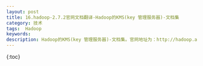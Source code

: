 ```yaml
---
layout: post
title: 16.hadoop-2.7.2官网文档翻译-Hadoop的KMS(key 管理服务器)-文档集
category: 技术
tags:  Hadoop
keywords: 
description: Hadoop的KMS(key 管理服务器)-文档集。官网地址为：http://hadoop.apache.org/docs/r2.7.2/hadoop-kms/index.html
---
```


{:toc}


